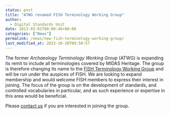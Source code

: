 ```yaml
---
status: post
title: "ATWG renamed FISH Terminology Working Group"
author: 
  - Digital Standards Unit
date: 2013-03-01T00:00:46+00:00
categories: ["News"]
permalink: /news/new-fish-terminology-working-group/
last_modified_at: 2023-10-20T09:50:57
---
```


The former _Archaeology Terminology Working Group_ (ATWG) is expanding its remit to include all terminologies covered by 
MIDAS Heritage. The group is therefore changing its name to the [FISH Terminology Working Group](/working-groups/)
and will be run under the auspices of FISH. We are looking to expand membership and would welcome FISH members to express 
their interest in joining. The focus of the group is on the development of standards, and controlled vocabularies in 
particular, and as such experience or expertise in this area would be beneficial. 

Please [contact us](mailto:rdsuinfo@HistoricEngland.org.uk) if you are interested in joining the group. 
